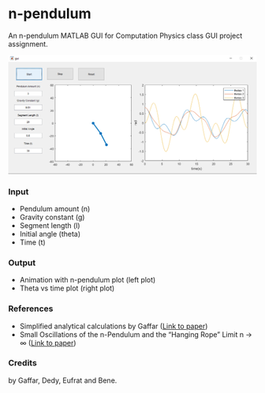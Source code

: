 # n-pendulum

An n-pendulum MATLAB GUI for Computation Physics class GUI project assignment.

![preview](preview.png)

### Input

-   Pendulum amount (n)
-   Gravity constant (g)
-   Segment length (l)
-   Initial angle (theta)
-   Time (t)

### Output

-   Animation with n-pendulum plot (left plot)
-   Theta vs time plot (right plot)

### References

-   Simplified analytical calculations by Gaffar ([Link to paper](projekgui.pdf))
-   Small Oscillations of the n-Pendulum and the “Hanging Rope” Limit n → ∞ ([Link to paper](http://www.pas.rochester.edu/~rrubenza/projects/RR_PHY235W_TermPaper.pdf))

### Credits

by Gaffar, Dedy, Eufrat and Bene.
